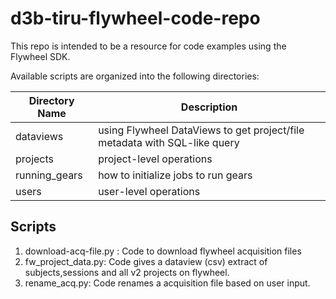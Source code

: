 # d3b-tiru-flywheel-code-repo

This repo is intended to be a resource for code examples using the Flywheel SDK.

Available scripts are organized into the following directories:

| Directory Name      | Description |
| ----------- | ----------- |
| dataviews | using Flywheel DataViews to get project/file metadata with SQL-like query |
| projects | project-level operations |
| running_gears | how to initialize jobs to run gears |
| users | user-level operations |

## Scripts
1. download-acq-file.py : Code to download flywheel acquisition files
2. fw_project_data.py:  Code gives a dataview (csv) extract of subjects,sessions and all v2 projects on flywheel.
3. rename_acq.py: Code renames a acquisition file based on user input.
